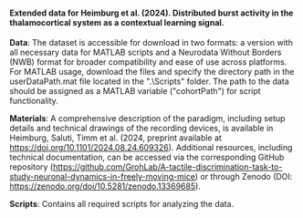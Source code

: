 #### Extended data for Heimburg et al. (2024). Distributed burst activity in the thalamocortical system as a contextual learning signal.

**Data**: The dataset is accessible for download in two formats: a version with all necessary data for MATLAB scripts and a Neurodata Without Borders (NWB) format for broader compatibility and ease of use across platforms. For MATLAB usage, download the files and specify the directory path in the userDataPath.mat file located in the ".\Scripts" folder. The path to the data should be assigned as a MATLAB variable ("cohortPath") for script functionality.

**Materials**: A comprehensive description of the paradigm, including setup details and technical drawings of the recording devices, is available in Heimburg, Saluti, Timm et al. (2024, preprint available at https://doi.org/10.1101/2024.08.24.609326). Additional resources, including technical documentation, can be accessed via the corresponding GitHub repository (https://github.com/GrohLab/A-tactile-discrimination-task-to-study-neuronal-dynamics-in-freely-moving-mice) or through Zenodo (DOI: https://zenodo.org/doi/10.5281/zenodo.13369685).

**Scripts**: Contains all required scripts for analyzing the data.

